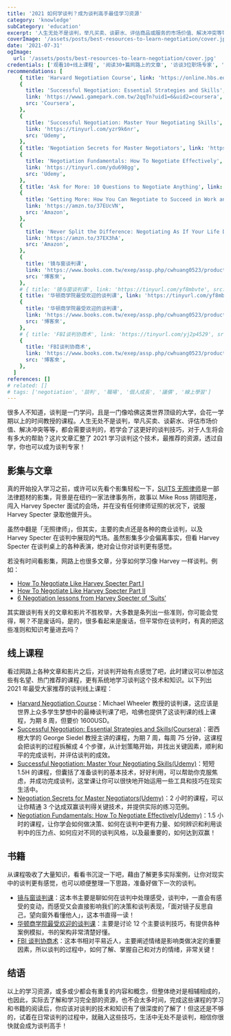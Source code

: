 ```yaml
---
title: '2021 如何学谈判？成为谈判高手最佳学习资源'
category: 'knowledge'
subCategory: 'education'
excerpt: '人生无处不是谈判，举凡买卖、谈薪水、评估商品或服务的市场价值、解决冲突等等，都会需要谈判的，若学会了这更好的谈判方式，那人生将可以跃进多少？这片文章汇整了2021学习谈判这个技术，最推荐的资源，透过自学，你也可以成为谈判专家！'
coverImage: '/assets/posts/best-resources-to-learn-negotiation/cover.jpg'
date: '2021-07-31'
ogImage:
  url: '/assets/posts/best-resources-to-learn-negotiation/cover.jpg'
credentials: ['观看10+线上课程', '阅读30+篇网路上的文章', '访谈3位职场专家', '阅读5本相关书籍']
recommendations: [
    { title: 'Harvard Negotiation Course', link: 'https://online.hbs.edu/courses/negotiation/', src: 'Harvard' },
    {
      title: 'Successful Negotiation: Essential Strategies and Skills',
      link: 'https://www1.gamepark.com.tw/2qqTn?uid1=6&uid2=coursera',
      src: 'Coursera',
    },
    {
      title: 'Successful Negotiation: Master Your Negotiating Skills',
      link: 'https://tinyurl.com/yzr9k6nr',
      src: 'Udemy',
    },
    { title: 'Negotiation Secrets for Master Negotiators', link: 'https://tinyurl.com/ygl3k6q6', src: 'Udemy' },
    {
      title: 'Negotiation Fundamentals: How To Negotiate Effectively',
      link: 'https://tinyurl.com/ydu698gg',
      src: 'Udemy',
    },
    { title: 'Ask for More: 10 Questions to Negotiate Anything', link: 'https://amzn.to/3g0SsLc', src: 'Amazon' },
    {
      title: 'Getting More: How You Can Negotiate to Succeed in Work and Life',
      link: 'https://amzn.to/37EUcVN',
      src: 'Amazon',
    },
    {
      title: 'Never Split the Difference: Negotiating As If Your Life Depended On It',
      link: 'https://amzn.to/37EX3hA',
      src: 'Amazon',
    },
    {
      title: '镜与窗谈判课',
      link: 'https://www.books.com.tw/exep/assp.php/cwhuang0523/products/0010873973?sloc=main&utm_source=cwhuang0523&utm_medium=ap-books&utm_content=recommend&utm_campaign=ap-202108',
      src: '博客來',
    },
    # { title: '镜与窗谈判课', link: 'https://tinyurl.com/yf8mbvte', src: '金石堂' },
    { title: '华顿商学院最受欢迎的谈判课', link: 'https://tinyurl.com/yf8mbvte', src: '金石堂' },
    {
      title: '华顿商学院最受欢迎的谈判课',
      link: 'https://www.books.com.tw/exep/assp.php/cwhuang0523/products/0010773987?utm_source=cwhuang0523&utm_medium=ap-books&utm_content=recommend&utm_campaign=ap-202108',
      src: '博客來',
    },
    # { title: 'FBI谈判协商术', link: 'https://tinyurl.com/yj2p4529', src: '金石堂' },
    {
      title: 'FBI谈判协商术',
      link: 'https://www.books.com.tw/exep/assp.php/cwhuang0523/products/0010725672?utm_source=cwhuang0523&utm_medium=ap-books&utm_content=recommend&utm_campaign=ap-202108',
      src: '博客來',
    },
  ]
references: []
# related: []
# tags: ['negotiation', '談判', '職場', '個人成長', '議價', '線上學習']
---
```


很多人不知道，谈判是一门学问，且是一门像哈佛这类世界顶级的大学，会花一学期以上的时间教授的课程。人生无处不是谈判，举凡买卖、谈薪水、评估市场价值、解决冲突等等，都会需要谈判的，若学会了这更好的谈判技巧，对于人生将会有多大的帮助？这片文章汇整了 2021 学习谈判这个技术，最推荐的资源，透过自学，你也可以成为谈判专家！

## 影集与文章

真的开始投入学习之前，或许可以先看个影集轻松一下，[SUITS 无照律师](https://www.imdb.com/title/tt1632701/)是一部法律题材的影集，背景是在纽约一家法律事务所，故事以 Mike Ross 阴错阳差，闯入 Harvey Specter 面试的会场，并在没有任何律师证照的状况下，说服 Harvey Specter 录取他做开头。

虽然中翻是「无照律师」，但其实，主要的卖点还是各种的商业谈判，以及 Harvey Specter 在谈判中展现的气场。虽然影集多少会偏离事实，但看 Harvey Specter 在谈判桌上的各种表演，绝对会让你对谈判更有感觉。

若没有时间看影集，网路上也很多文章，分享如何学习像 Harvey 一样谈判。例如：

- [How To Negotiate Like Harvey Specter Part I](https://www.linkedin.com/pulse/20140814142934-347559225-how-to-negotiate-like-harvey-specter/)
- [How To Negotiate Like Harvey Specter Part II](https://www.linkedin.com/pulse/20141204130253-347559225-how-to-negotiate-like-harvey-specter-part-ii/)
- [6 Negotiation lessons from Harvey Specter of ‘Suits’](https://www.scotwork.com.au/negotiation-blog/2018/6-negotiation-lessons-from-harvey-spectre-of-suits/)

其实跟谈判有关的文章和影片不胜枚举，大多数是条列出一些准则，你可能会觉得，啊？不是废话吗，是的，很多看起来是废话，但平常你在谈判时，有真的把这些准则和知识考量进去吗？

## 线上课程

看过网路上各种文章和影片之后，对谈判开始有点感觉了吧，此时建议可以参加这些有名望、热门推荐的课程，更有系统地学习谈判这个技术和知识。以下列出 2021 年最受大家推荐的谈判线上课程：

- [Harvard Negotiation Course](https://online.hbs.edu/courses/negotiation/)：Michael Wheeler 教授的谈判课，这应该是世界上众多学生梦想中的最棒谈判课了吧，哈佛也提供了这谈判课的线上课程，为期 8 周，但要价 1600USD。
- [Successful Negotiation: Essential Strategies and Skills(Coursera)](https://www1.gamepark.com.tw/2qqTn?uid1=6&uid2=coursera)：密西根大学的 George Siedel 教授主讲的课程，为期 7 周，每周 75 分钟，这课程会把谈判的过程拆解成 4 个步骤，从计划策略开始，并找出关键因素，顺利和平的完成谈判，并评估谈判的成效。
- [Successful Negotiation: Master Your Negotiating Skills(Udemy)](https://tinyurl.com/yzr9k6nr)：短短 1.5H 的课程，但囊括了准备谈判的基本技术，好好利用，可以帮助你克服焦虑，并成功完成谈判，这堂课让你可以很快地开始运用一些工具和技巧在现实生活中。
- [Negotiation Secrets for Master Negotiators(Udemy)](https://tinyurl.com/ygl3k6q6)：2 小时的课程，可以让你精通 3 个达成双赢谈判得关键技术，并提供实际的练习范例。
- [Negotiation Fundamentals: How To Negotiate Effectively(Udemy)](https://tinyurl.com/ydu698gg)：1.5 小时的课程，让你学会如何做决策、如何在谈判中更有力量、如何辨识和利用谈判中的压力点、如何应对不同的谈判风格，以及最重要的，如何达到双赢！

## 书籍

从课程吸收了大量知识，看看书沉淀一下吧，藉由了解更多实际案例，让你对现实中的谈判更有感觉，也可以顺便整理一下思路，准备好做下一次的谈判。

- [镜与窗谈判课](https://www.books.com.tw/exep/assp.php/cwhuang0523/products/0010873973?sloc=main&utm_source=cwhuang0523&utm_medium=ap-books&utm_content=recommend&utm_campaign=ap-202108)：这本书主要是聊如何在谈判中处理感受，谈判中，一直会有感受的变动，而感受又会直接影响我们的决策和谈判表现，「面对镜子反思自己，望向窗外看懂他人」，这本书直得一读！
- [华顿商学院最受欢迎的谈判课](https://www.books.com.tw/exep/assp.php/cwhuang0523/products/0010773987?utm_source=cwhuang0523&utm_medium=ap-books&utm_content=recommend&utm_campaign=ap-202108)：主要是讨论 12 个主要谈判技巧，有提供各种案例模拟，书的架构非常清楚好懂。
- [FBI 谈判协商术](https://www.books.com.tw/exep/assp.php/cwhuang0523/products/0010725672?utm_source=cwhuang0523&utm_medium=ap-books&utm_content=recommend&utm_campaign=ap-202108)：这本书相对平易近人，主要阐述情绪是影响类做决定的重要因素，所以谈判的过程中，如何了解、掌握自己和对方的情绪，非常关键！

## 结语

以上的学习资源，或多或少都会有重复的内容和概念，但整体绝对是相辅相成的，也因此，实际去了解和学习完全部的资源，也不会太多时间，完成这些课程的学习和书籍的阅读后，你应该对谈判的技术和知识有了很深度的了解了！但这还是不够的，试着在日常谈判的过程中，就融入这些技巧，生活中无处不是谈判，相信你很快就会成为谈判高手！
